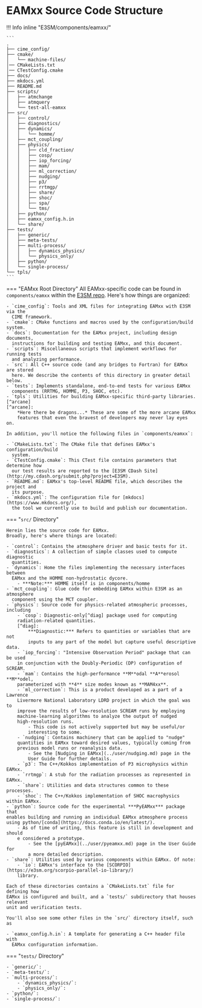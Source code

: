 # EAMxx Source Code Structure

!!! Info inline "E3SM/components/eamxx/"

    ```
    .
    ├── cime_config/
    ├── cmake/
    │   └── machine-files/
    │── CMakeLists.txt
    │── CTestConfig.cmake
    ├── docs/
    ├── mkdocs.yml
    ├── README.md
    ├── scripts/
    │   ├── atmchange
    │   ├── atmquery
    │   └── test-all-eamxx
    ├── src/
    │   ├── control/
    │   ├── diagnostics/
    │   ├── dynamics/
    │   │   └── homme/
    │   ├── mct_coupling/
    │   ├── physics/
    │   │   ├── cld_fraction/
    │   │   ├── cosp/
    │   │   ├── iop_forcing/
    │   │   ├── mam/
    │   │   ├── ml_correction/
    │   │   ├── nudging/
    │   │   ├── p3/
    │   │   ├── rrtmgp/
    │   │   ├── share/
    │   │   ├── shoc/
    │   │   ├── spa/
    │   │   └── tms/
    │   ├── python/
    │   ├── eamxx_config.h.in
    │   └── share/
    ├── tests/
    │   ├── generic/
    │   ├── meta-tests/
    │   ├── multi-process/
    │   │   ├── dynamics_physics/
    │   │   └── physics_only/
    │   ├── python/
    │   └── single-process/
    └── tpls/
    ```

<!-- <div class="grid" markdown> -->
=== "EAMxx Root Directory"
    All EAMxx-specific code can be found in `components/eamxx` within the
    [E3SM repo](https://github.com/E3SM-Project/E3SM).
    Here's how things are organized:

    - `cime_config`: Tools and XML files for integrating EAMxx with E3SM via the
      CIME framework.
    - `cmake`: CMake functions and macros used by the configuration/build system.
    - `docs`: Documentation for the EAMxx project, including design documents,
      instructions for building and testing EAMxx, and this document.
    - `scripts`: Miscellaneous scripts that implement workflows for running tests
      and analyzing performance.
    - `src`: All C++ source code (and any bridges to Fortran) for EAMxx are stored
      here. We describe the contents of this directory in greater detail below.
    - `tests`: Implements standalone, end-to-end tests for various EAMxx
      components (RRTMG, HOMME, P3, SHOC, etc).
    - `tpls`: Utilities for building EAMxx-specific third-party libraries.[^arcane]
    [^arcane]:
        *Here there be dragons...* These are some of the more arcane EAMxx
        features that even the bravest of developers may never lay eyes on.
    
    In addition, you'll notice the following files in `components/eamxx`:
    
    - `CMakeLists.txt`: The CMake file that defines EAMxx's configuration/build
      system.
    - `CTestConfig.cmake`: This CTest file contains parameters that determine how
      our test results are reported to the [E3SM CDash Site](http://my.cdash.org/submit.php?project=E3SM).
    - `README.md`: EAMxx's top-level README file, which describes the project and
      its purpose.
    - `mkdocs.yml`: The configuration file for [mkdocs](https://www.mkdocs.org/),
      the tool we currently use to build and publish our documentation.

=== "`src/` Directory"

    Herein lies the source code for EAMxx.
    Broadly, here's where things are located:
    
    - `control`: Contains the atmosphere driver and basic tests for it.
    - `diagnostics`: A collection of simple classes used to compute diagnostic
      quantities.
    - `dynamics`: Home the files implementing the necessary interfaces between
      EAMxx and the HOMME non-hydrostatic dycore.
        - ***Note:*** HOMME itself is in components/homme
    - `mct_coupling`: Glue code for embedding EAMxx within E3SM as an atmosphere
      component using the MCT coupler.
    - `physics`: Source code for physics-related atmospheric processes, including
        - `cosp`: Diagnostic-only[^diag] package used for computing
        radiation-related quantities.
        [^diag]:
            ***Diagnostic:*** Refers to quantities or variables that are not
            inputs to any part of the model but capture useful descriptive data.
        - `iop_forcing`: "Intensive Observation Period" package that can be used
        in conjunction with the Doubly-Periodic (DP) configuration of SCREAM.
        - `mam`: Contains the high-performance **M**odal **A**erosol **M**odel,
        parameterized with **4** size modes known as **MAM4xx**.
        - `ml_correction`: This is a product developed as a part of a Lawrence
        Livermore National Laboratory LDRD project in which the goal was to
        improve the results of low-resolution SCREAM runs by employing
        machine-learning algorithms to analyze the output of nudged
        high-resolution runs.
            - This code is not actively supported but may be useful/or
            interesting to some.
        - `nudging`: Contains machinery that can be applied to "nudge"
        quantities in EAMxx toward desired values, typically coming from
        previous model runs or reanalysis data.
            - See the [Nudging in EAMxx](../user/nudging.md) page in the
            User Guide for further details.
        - `p3`: The C++/Kokkos implementation of P3 microphysics within EAMxx.
        - `rrtmgp`: A stub for the radiation processes as represented in EAMxx.
        - `share`: Utilities and data structures common to these processes.
        - `shoc`: The C++/Kokkos implementation of SHOC macrophysics within EAMxx.
    - `python`: Source code for the experimental ***PyEAMxx*** package that
    enables building and running an individual EAMxx atmosphere process using python/[conda](https://docs.conda.io/en/latest/).
        - As of time of writing, this feature is still in development and should
        e considered a prototype.
            - See the [pyEAMxx](../user/pyeamxx.md) page in the User Guide for
            a more detailed description.
    - `share`: Utilities used by various components within EAMxx. Of note:
        - `io`: EAMxx's interface to the [SCORPIO](https://e3sm.org/scorpio-parallel-io-library/)
        library.

    Each of these directories contains a `CMakeLists.txt` file for defining how
    EAMxx is configured and built, and a `tests/` subdirectory that houses relevant
    unit and verification tests.
    
    You'll also see some other files in the `src/` directory itself, such as
    
    - `eamxx_config.h.in`: A template for generating a C++ header file with
      EAMxx configuration information.

=== "`tests/` Directory"

    - `generic/`:
    - `meta-tests/`: 
    - `multi-process/`: 
        - `dynamics_physics/`: 
        - `physics_only/`: 
    - `python/`: 
    - `single-process/`: 
